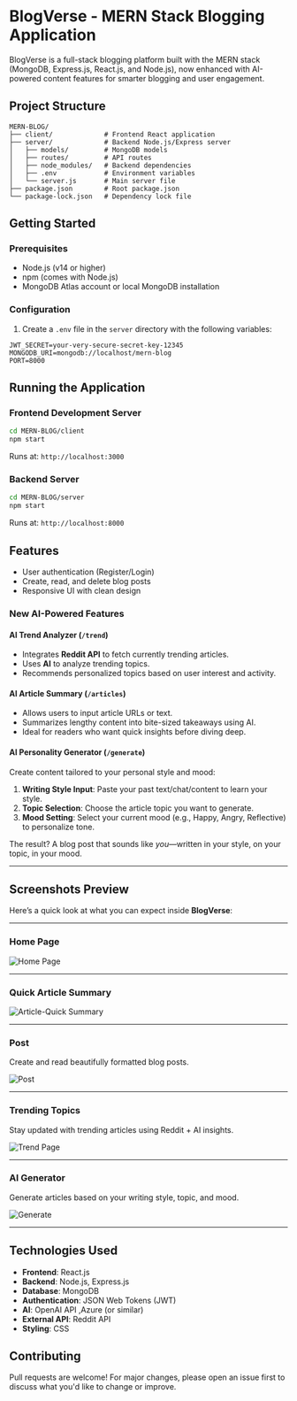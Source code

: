 # BlogVerse - MERN Stack Blogging Application

BlogVerse is a full-stack blogging platform built with the MERN stack (MongoDB, Express.js, React.js, and Node.js), now enhanced with AI-powered content features for smarter blogging and user engagement.

## Project Structure

```
MERN-BLOG/
├── client/             # Frontend React application
├── server/             # Backend Node.js/Express server
│   ├── models/         # MongoDB models
│   ├── routes/         # API routes
│   ├── node_modules/   # Backend dependencies
│   ├── .env            # Environment variables
│   └── server.js       # Main server file
├── package.json        # Root package.json
└── package-lock.json   # Dependency lock file
```

## Getting Started

### Prerequisites

* Node.js (v14 or higher)
* npm (comes with Node.js)
* MongoDB Atlas account or local MongoDB installation

### Configuration

1. Create a `.env` file in the `server` directory with the following variables:

```
JWT_SECRET=your-very-secure-secret-key-12345
MONGODB_URI=mongodb://localhost/mern-blog
PORT=8000
```

## Running the Application

### Frontend Development Server

```bash
cd MERN-BLOG/client
npm start
```

Runs at: `http://localhost:3000`

### Backend Server

```bash
cd MERN-BLOG/server
npm start
```

Runs at: `http://localhost:8000`

## Features

* User authentication (Register/Login)
* Create, read, and delete blog posts
* Responsive UI with clean design

### New AI-Powered Features

#### AI Trend Analyzer (`/trend`)

* Integrates **Reddit API** to fetch currently trending articles.
* Uses **AI** to analyze trending topics.
* Recommends personalized topics based on user interest and activity.

#### AI Article Summary (`/articles`)

* Allows users to input article URLs or text.
* Summarizes lengthy content into bite-sized takeaways using AI.
* Ideal for readers who want quick insights before diving deep.

#### AI Personality Generator (`/generate`)

Create content tailored to your personal style and mood:

1. **Writing Style Input**: Paste your past text/chat/content to learn your style.
2. **Topic Selection**: Choose the article topic you want to generate.
3. **Mood Setting**: Select your current mood (e.g., Happy, Angry, Reflective) to personalize tone.

The result? A blog post that sounds like *you*—written in your style, on your topic, in your mood.


---

## Screenshots Preview

Here’s a quick look at what you can expect inside **BlogVerse**:

---

### Home Page

![Home Page](https://github.com/user-attachments/assets/3dbea292-ea6a-4ea5-b506-751145d17aea)

---

### Quick Article Summary

![Article-Quick Summary](https://github.com/user-attachments/assets/171d8103-c022-4854-af22-1f3be1914db5)

---

### Post

Create and read beautifully formatted blog posts.

![Post](https://github.com/user-attachments/assets/62915180-7e07-4f50-b625-8db86334f856)

---

### Trending Topics

Stay updated with trending articles using Reddit + AI insights.

![Trend Page](https://github.com/user-attachments/assets/dd3d5e39-0e15-4f3e-add4-850085da3071)

---

### AI Generator

Generate articles based on your writing style, topic, and mood.

![Generate](https://github.com/user-attachments/assets/446b9d6c-5c94-4092-9f6c-81234783777e)

---


## Technologies Used

* **Frontend**: React.js
* **Backend**: Node.js, Express.js
* **Database**: MongoDB
* **Authentication**: JSON Web Tokens (JWT)
* **AI**: OpenAI API ,Azure (or similar)
* **External API**: Reddit API
* **Styling**: CSS

## Contributing

Pull requests are welcome! For major changes, please open an issue first to discuss what you'd like to change or improve.
